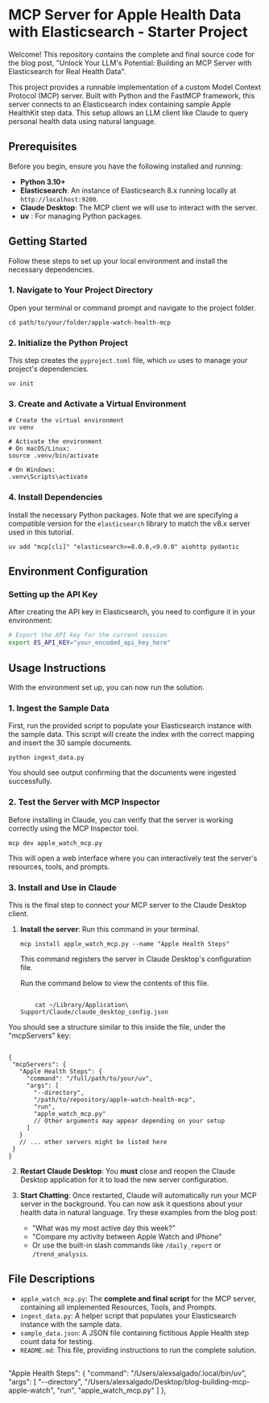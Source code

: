 # MCP Server for Apple Health Data with Elasticsearch - Starter Project

Welcome! This repository contains the complete and final source code for the blog post, "Unlock Your LLM's Potential: Building an MCP Server with Elasticsearch for Real Health Data".

This project provides a runnable implementation of a custom Model Context Protocol (MCP) server. Built with Python and the FastMCP framework, this server connects to an Elasticsearch index containing sample Apple HealthKit step data. This setup allows an LLM client like Claude to query personal health data using natural language.

## Prerequisites

Before you begin, ensure you have the following installed and running:

* **Python 3.10+**
* **Elasticsearch**: An instance of Elasticsearch 8.x running locally at `http://localhost:9200`.
* **Claude Desktop**: The MCP client we will use to interact with the server.
* **uv** : For managing Python packages.

## Getting Started

Follow these steps to set up your local environment and install the necessary dependencies.

### 1. Navigate to Your Project Directory

Open your terminal or command prompt and navigate to the project folder.
```shell
cd path/to/your/folder/apple-watch-health-mcp
```

### 2. Initialize the Python Project

This step creates the `pyproject.toml` file, which `uv` uses to manage your project's dependencies.
```shell
uv init
```

### 3. Create and Activate a Virtual Environment

```shell
# Create the virtual environment
uv venv

# Activate the environment
# On macOS/Linux:
source .venv/bin/activate

# On Windows:
.venv\Scripts\activate
```

### 4. Install Dependencies

Install the necessary Python packages. Note that we are specifying a compatible version for the `elasticsearch` library to match the v8.x server used in this tutorial.
```shell
uv add "mcp[cli]" "elasticsearch>=8.0.0,<9.0.0" aiohttp pydantic
```

## Environment Configuration

### Setting up the API Key

After creating the API key in Elasticsearch, you need to configure it in your environment:

```bash
# Export the API key for the current session
export ES_API_KEY="your_encoded_api_key_here"
```

## Usage Instructions

With the environment set up, you can now run the solution.


### 1. Ingest the Sample Data

First, run the provided script to populate your Elasticsearch instance with the sample data. This script will create the index with the correct mapping and insert the 30 sample documents.
```shell
python ingest_data.py
```
You should see output confirming that the documents were ingested successfully.

### 2. Test the Server with MCP Inspector

Before installing in Claude, you can verify that the server is working correctly using the MCP Inspector tool.
```shell
mcp dev apple_watch_mcp.py
``` 

This will open a web interface where you can interactively test the server's resources, tools, and prompts.

### 3. Install and Use in Claude

This is the final step to connect your MCP server to the Claude Desktop client.

1.  **Install the server**: Run this command in your terminal.
    ```shell
    mcp install apple_watch_mcp.py --name "Apple Health Steps"
    ```
    This command registers the server in Claude Desktop's configuration file.

    Run the command below to view the contents of this file. 
    
    ```shell

        cat ~/Library/Application\ Support/Claude/claude_desktop_config.json  
    
    ```

You should see a structure similar to this inside the file, under the "mcpServers" key: 

 ```shell 

{
  "mcpServers": {
    "Apple Health Steps": {
      "command": "/full/path/to/your/uv",
      "args": [
        "--directory",
        "/path/to/repository/apple-watch-health-mcp",
        "run",
        "apple_watch_mcp.py"
        // Other arguments may appear depending on your setup
      ]
    }
    // ... other servers might be listed here
  }
}

 ``` 


2.  **Restart Claude Desktop**: You **must** close and reopen the Claude Desktop application for it to load the new server configuration.

3.  **Start Chatting**: Once restarted, Claude will automatically run your MCP server in the background. You can now ask it questions about your health data in natural language. Try these examples from the blog post:
    * "What was my most active day this week?" 
    * "Compare my activity between Apple Watch and iPhone"
    * Or use the built-in slash commands like `/daily_report` or `/trend_analysis`.

## File Descriptions

* `apple_watch_mcp.py`: The **complete and final script** for the MCP server, containing all implemented Resources, Tools, and Prompts.
* `ingest_data.py`: A helper script that populates your Elasticsearch instance with the sample data.
* `sample_data.json`: A JSON file containing fictitious Apple Health step count data for testing.
* `README.md`: This file, providing instructions to run the complete solution.

##
"Apple Health Steps": {
      "command": "/Users/alexsalgado/.local/bin/uv",
      "args": [
        "--directory",
        "/Users/alexsalgado/Desktop/blog-building-mcp-apple-watch",
        "run",
        "apple_watch_mcp.py"
      ]
    },